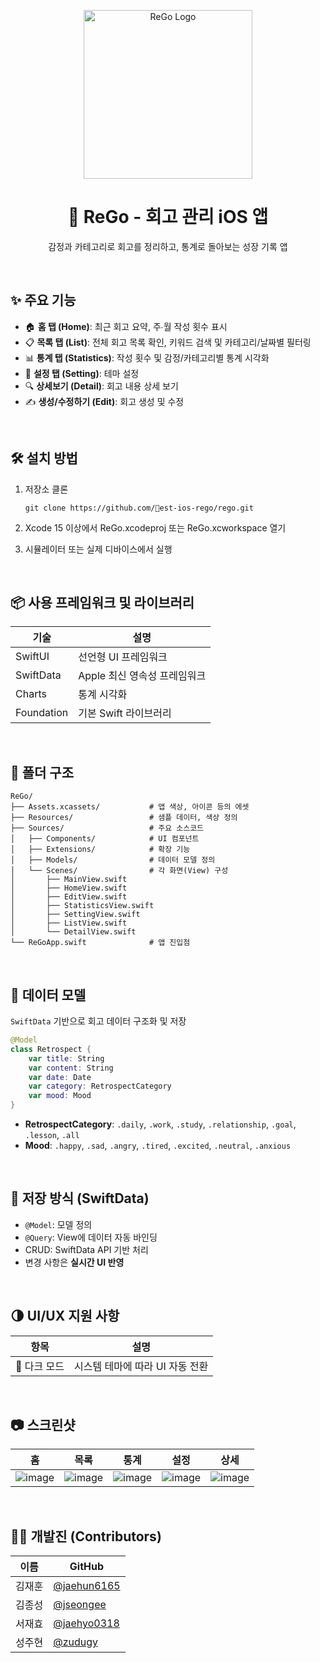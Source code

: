 <p align="center">
  <img src="https://github.com/user-attachments/assets/6ff17d93-7dbb-47ae-b22c-fbeee32266b3" width="270" alt="ReGo Logo" />
</p>

<h1 align="center">📝 ReGo - 회고 관리 iOS 앱</h1>
<p align="center">
  감정과 카테고리로 회고를 정리하고, 통계로 돌아보는 성장 기록 앱
</p>

<br />

## ✨ 주요 기능

- 🏠 **홈 탭 (Home)**: 최근 회고 요약, 주∙월 작성 횟수 표시
- 📋 **목록 탭 (List)**: 전체 회고 목록 확인, 키워드 검색 및 카테고리/날짜별 필터링
- 📊 **통계 탭 (Statistics)**: 작성 횟수 및 감정/카테고리별 통계 시각화
- 🎨 **설정 탭 (Setting)**: 테마 설정
- 🔍 **상세보기 (Detail)**: 회고 내용 상세 보기
- ✍️ **생성/수정하기 (Edit)**: 회고 생성 및 수정

<br />

## 🛠 설치 방법

1. 저장소 클론

   ```
   git clone https://github.com/est-ios-rego/rego.git
   ```
2. Xcode 15 이상에서 ReGo.xcodeproj 또는 ReGo.xcworkspace 열기
3. 시뮬레이터 또는 실제 디바이스에서 실행

<br />

## 📦 사용 프레임워크 및 라이브러리
| 기술 | 설명 |
|------|------|
| SwiftUI | 선언형 UI 프레임워크 |
| SwiftData | Apple 최신 영속성 프레임워크 |
| Charts | 통계 시각화 |
| Foundation | 기본 Swift 라이브러리 |

<br />

## 📁 폴더 구조
```
ReGo/
├── Assets.xcassets/           # 앱 색상, 아이콘 등의 에셋
├── Resources/                 # 샘플 데이터, 색상 정의
├── Sources/                   # 주요 소스코드
│   ├── Components/            # UI 컴포넌트
│   ├── Extensions/            # 확장 기능
│   ├── Models/                # 데이터 모델 정의
│   └── Scenes/                # 각 화면(View) 구성
│       ├── MainView.swift
│       ├── HomeView.swift
│       ├── EditView.swift
│       ├── StatisticsView.swift
│       ├── SettingView.swift
│       ├── ListView.swift
│       └── DetailView.swift
└── ReGoApp.swift              # 앱 진입점
```

<br/>   

## 🧱 데이터 모델

`SwiftData` 기반으로 회고 데이터 구조화 및 저장

```swift
@Model
class Retrospect {
    var title: String
    var content: String
    var date: Date
    var category: RetrospectCategory
    var mood: Mood
}
```
- **RetrospectCategory**: `.daily`, `.work`, `.study`, `.relationship`, `.goal`, `.lesson`, `.all`
- **Mood**: `.happy`, `.sad`, `.angry`, `.tired`, `.excited`, `.neutral`, `.anxious`

<br/>   

## 💾 저장 방식 (SwiftData)
- `@Model`: 모델 정의
- `@Query`: View에 데이터 자동 바인딩
- CRUD: SwiftData API 기반 처리
- 변경 사항은 **실시간 UI 반영**

<br/>

## 🌗 UI/UX 지원 사항
| 항목 | 설명 |
|------|------|
| 🌙 다크 모드 | 시스템 테마에 따라 UI 자동 전환 |

<br/>

## 📷 스크린샷
| 홈 | 목록 | 통계 | 설정 | 상세 |
| -- | -- | -- | -- | -- |
| ![image](https://github.com/user-attachments/assets/f4bb9edf-d3c9-449d-9739-b4fb5da5b102) | ![image](https://github.com/user-attachments/assets/a77e3653-a2db-4aca-aaa5-6ab3be7d63ef) | ![image](https://github.com/user-attachments/assets/94a40d4f-dc19-407d-bfec-eb62a6a5321f) | ![image](https://github.com/user-attachments/assets/7abeb0a1-88a5-46c5-9e00-7efcab5a9d65) | ![image](https://github.com/user-attachments/assets/43c2fec9-b477-496c-b371-b656e8042c3e) |

<br/>

## 👨‍💻 개발진 (Contributors)

| 이름 | GitHub |
|--|--|
| 김재훈 | [@jaehun6165](https://github.com/jaehun6165) |
| 김종성 | [@jseongee](https://github.com/jseongee) |
| 서재효 | [@jaehyo0318](https://github.com/jaehyo0318) |
| 성주현 | [@zudugy](https://github.com/zudugy) |
